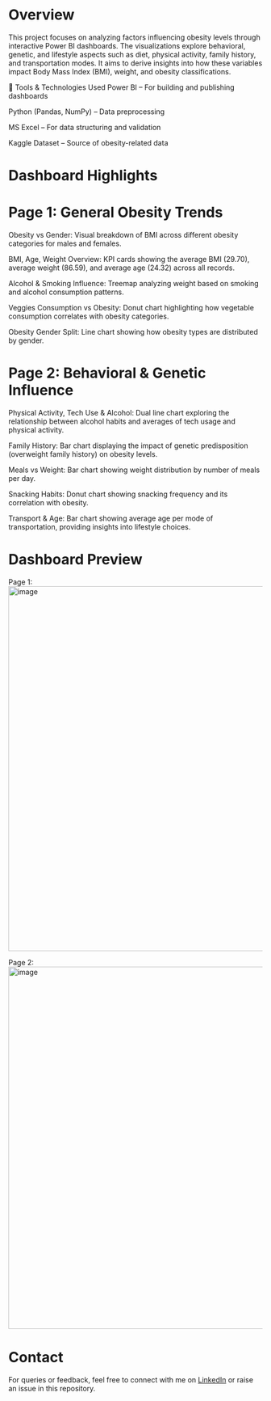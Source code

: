 # Overview
This project focuses on analyzing factors influencing obesity levels through interactive Power BI dashboards. The visualizations explore behavioral, genetic, and lifestyle aspects such as diet, physical activity, family history, and transportation modes. It aims to derive insights into how these variables impact Body Mass Index (BMI), weight, and obesity classifications.

🔧 Tools & Technologies Used
Power BI – For building and publishing dashboards

Python (Pandas, NumPy) – Data preprocessing

MS Excel – For data structuring and validation

Kaggle Dataset – Source of obesity-related data

# Dashboard Highlights
# Page 1: General Obesity Trends
Obesity vs Gender: Visual breakdown of BMI across different obesity categories for males and females.

BMI, Age, Weight Overview: KPI cards showing the average BMI (29.70), average weight (86.59), and average age (24.32) across all records.

Alcohol & Smoking Influence: Treemap analyzing weight based on smoking and alcohol consumption patterns.

Veggies Consumption vs Obesity: Donut chart highlighting how vegetable consumption correlates with obesity categories.

Obesity Gender Split: Line chart showing how obesity types are distributed by gender.

# Page 2: Behavioral & Genetic Influence
Physical Activity, Tech Use & Alcohol: Dual line chart exploring the relationship between alcohol habits and averages of tech usage and physical activity.

Family History: Bar chart displaying the impact of genetic predisposition (overweight family history) on obesity levels.

Meals vs Weight: Bar chart showing weight distribution by number of meals per day.

Snacking Habits: Donut chart showing snacking frequency and its correlation with obesity.

Transport & Age: Bar chart showing average age per mode of transportation, providing insights into lifestyle choices.

#  Dashboard Preview
Page 1:
<img width="1277" height="722" alt="image" src="https://github.com/user-attachments/assets/c3417944-58a7-4b69-b335-0019280b8d14" />

Page 2:
<img width="1290" height="717" alt="image" src="https://github.com/user-attachments/assets/589f465b-4764-42ab-8d13-da5148dacaf3" />

# Contact
For queries or feedback, feel free to connect with me on [LinkedIn](https://www.linkedin.com/in/sarthak-teli-7522aa1a3/) or raise an issue in this repository.

